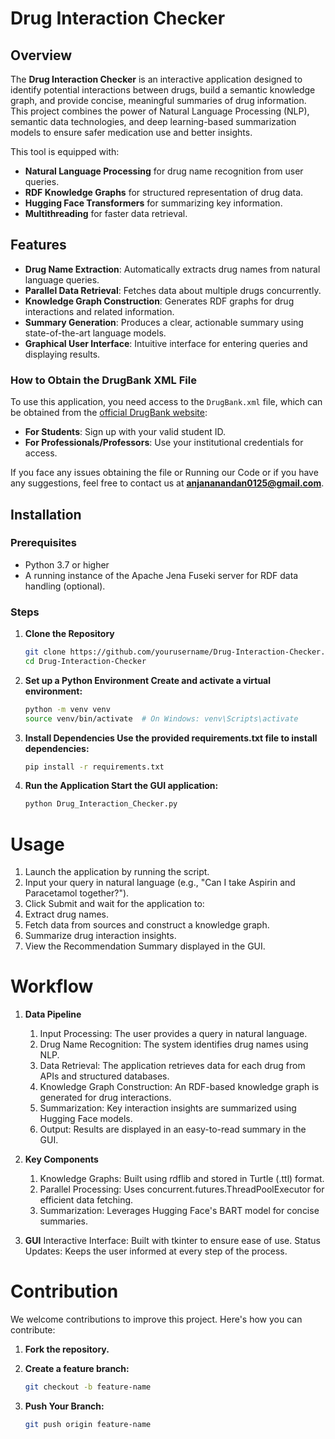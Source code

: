 # **Drug Interaction Checker**

## Overview
The **Drug Interaction Checker** is an interactive application designed to identify potential interactions between drugs, build a semantic knowledge graph, and provide concise, meaningful summaries of drug information. This project combines the power of Natural Language Processing (NLP), semantic data technologies, and deep learning-based summarization models to ensure safer medication use and better insights.

This tool is equipped with:
- **Natural Language Processing** for drug name recognition from user queries.
- **RDF Knowledge Graphs** for structured representation of drug data.
- **Hugging Face Transformers** for summarizing key information.
- **Multithreading** for faster data retrieval.

## Features
- **Drug Name Extraction**: Automatically extracts drug names from natural language queries.
- **Parallel Data Retrieval**: Fetches data about multiple drugs concurrently.
- **Knowledge Graph Construction**: Generates RDF graphs for drug interactions and related information.
- **Summary Generation**: Produces a clear, actionable summary using state-of-the-art language models.
- **Graphical User Interface**: Intuitive interface for entering queries and displaying results.


### How to Obtain the DrugBank XML File
To use this application, you need access to the `DrugBank.xml` file, which can be obtained from the [official DrugBank website](https://www.drugbank.com/):
- **For Students**: Sign up with your valid student ID.
- **For Professionals/Professors**: Use your institutional credentials for access.

If you face any issues obtaining the file or Running our Code or if you have any suggestions, feel free to contact us at **anjananandan0125@gmail.com**.


## Installation

### Prerequisites
- Python 3.7 or higher
- A running instance of the Apache Jena Fuseki server for RDF data handling (optional).

### Steps
1. **Clone the Repository**
   ```bash
   git clone https://github.com/yourusername/Drug-Interaction-Checker.git
   cd Drug-Interaction-Checker

2. **Set up a Python Environment Create and activate a virtual environment:**
    ```bash
    python -m venv venv
    source venv/bin/activate  # On Windows: venv\Scripts\activate

3. **Install Dependencies Use the provided requirements.txt file to install dependencies:**
    ```bash
    pip install -r requirements.txt

4. **Run the Application Start the GUI application:**
    ```bash
    python Drug_Interaction_Checker.py


# **Usage**
1. Launch the application by running the script.
2. Input your query in natural language (e.g., "Can I take Aspirin and Paracetamol together?").
3. Click Submit and wait for the application to:
4. Extract drug names.
5. Fetch data from sources and construct a knowledge graph.
6. Summarize drug interaction insights.
7. View the Recommendation Summary displayed in the GUI.

# **Workflow**

1. **Data Pipeline**
    1. Input Processing: The user provides a query in natural language.
    2. Drug Name Recognition: The system identifies drug names using NLP.
    3. Data Retrieval: The application retrieves data for each drug from APIs and structured databases.
    4. Knowledge Graph Construction: An RDF-based knowledge graph is generated for drug interactions.
    5. Summarization: Key interaction insights are summarized using Hugging Face models.
    6. Output: Results are displayed in an easy-to-read summary in the GUI.

2. **Key Components**
    1. Knowledge Graphs: Built using rdflib and stored in Turtle (.ttl) format.
    2. Parallel Processing: Uses concurrent.futures.ThreadPoolExecutor for efficient data fetching.
    3. Summarization: Leverages Hugging Face's BART model for concise summaries.

3. **GUI**
    Interactive Interface: Built with tkinter to ensure ease of use.
    Status Updates: Keeps the user informed at every step of the process.


# **Contribution**
We welcome contributions to improve this project. Here's how you can contribute:

1. **Fork the repository.**

2. **Create a feature branch:**
    ```bash
    git checkout -b feature-name

3. **Push Your Branch:**
    ```bash
    git push origin feature-name


